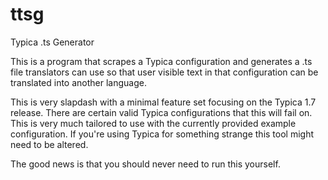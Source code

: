 # ttsg
Typica .ts Generator

This is a program that scrapes a Typica configuration and generates a .ts file
translators can use so that user visible text in that configuration can be
translated into another language.

This is very slapdash with a minimal feature set focusing on the Typica 1.7
release. There are certain valid Typica configurations that this will fail on.
This is very much tailored to use with the currently provided example
configuration. If you're using Typica for something strange this tool might need
to be altered.

The good news is that you should never need to run this yourself.
